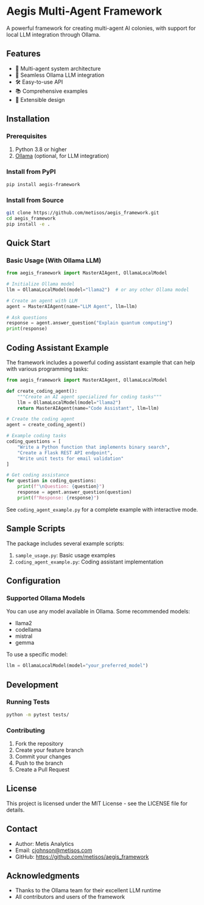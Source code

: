 # Aegis Multi-Agent Framework

A powerful framework for creating multi-agent AI colonies, with support for local LLM integration through Ollama.

## Features

- 🤖 Multi-agent system architecture
- 🔄 Seamless Ollama LLM integration
- 🛠️ Easy-to-use API
- 📚 Comprehensive examples
- 🔌 Extensible design

## Installation

### Prerequisites

1. Python 3.8 or higher
2. [Ollama](https://ollama.ai) (optional, for LLM integration)

### Install from PyPI

```bash
pip install aegis-framework
```

### Install from Source

```bash
git clone https://github.com/metisos/aegis_framework.git
cd aegis_framework
pip install -e .
```

## Quick Start


### Basic Usage (With Ollama LLM)

```python
from aegis_framework import MasterAIAgent, OllamaLocalModel

# Initialize Ollama model
llm = OllamaLocalModel(model="llama2")  # or any other Ollama model

# Create an agent with LLM
agent = MasterAIAgent(name="LLM Agent", llm=llm)

# Ask questions
response = agent.answer_question("Explain quantum computing")
print(response)
```

## Coding Assistant Example

The framework includes a powerful coding assistant example that can help with various programming tasks:

```python
from aegis_framework import MasterAIAgent, OllamaLocalModel

def create_coding_agent():
    """Create an AI agent specialized for coding tasks"""
    llm = OllamaLocalModel(model="llama2")
    return MasterAIAgent(name="Code Assistant", llm=llm)

# Create the coding agent
agent = create_coding_agent()

# Example coding tasks
coding_questions = [
    "Write a Python function that implements binary search",
    "Create a Flask REST API endpoint",
    "Write unit tests for email validation"
]

# Get coding assistance
for question in coding_questions:
    print(f"\nQuestion: {question}")
    response = agent.answer_question(question)
    print(f"Response: {response}")
```

See `coding_agent_example.py` for a complete example with interactive mode.

## Sample Scripts

The package includes several example scripts:

1. `sample_usage.py`: Basic usage examples
2. `coding_agent_example.py`: Coding assistant implementation

## Configuration

### Supported Ollama Models

You can use any model available in Ollama. Some recommended models:

- llama2
- codellama
- mistral
- gemma

To use a specific model:
```python
llm = OllamaLocalModel(model="your_preferred_model")
```

## Development

### Running Tests

```bash
python -m pytest tests/
```

### Contributing

1. Fork the repository
2. Create your feature branch
3. Commit your changes
4. Push to the branch
5. Create a Pull Request

## License

This project is licensed under the MIT License - see the LICENSE file for details.

## Contact

- Author: Metis Analytics
- Email: cjohnson@metisos.com
- GitHub: https://github.com/metisos/aegis_framework

## Acknowledgments

- Thanks to the Ollama team for their excellent LLM runtime
- All contributors and users of the framework